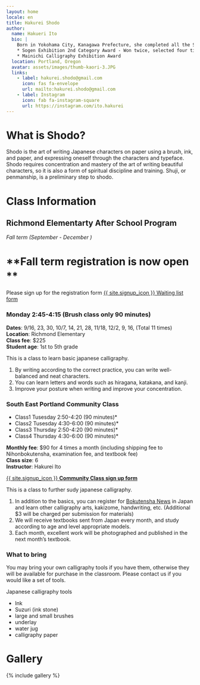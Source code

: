 ```yaml
---
layout: home
locale: en
title: Hakurei Shodo
author:
  name: Hakueri Ito
  bio: |
    Born in Yokohama City, Kanagawa Prefecture, she completed all the Shodo courses in elementary and middle school. After moving to Portland, Oregon in 2011, she started learning calligraphy again, studying under master Daigo Sekko. Since 2020, she has studied under master Futo Suzuki, the representative of Bokutensha in Japan. She has been featured in many exhibitions and continues to learn to make further progress.
    * Sogen Exhibition 2nd Category Award - Won twice, selected four times
    * Mainichi Calligraphy Exhibition Award
  location: Portland, Oregon
  avatar: assets/images/thumb-kaori-3.JPG
  links:
    - label: hakurei.shodo@gmail.com
      icon: fas fa-envelope
      url: mailto:hakurei.shodo@gmail.com
    - label: Instagram
      icon: fab fa-instagram-square
      url: https://instagram.com/ito.hakurei
---
```


# What is Shodo?
Shodo is the art of writing Japanese characters on paper using a brush, ink, and paper, and expressing oneself through the characters and typeface. Shodo requires concentration and mastery of the art of writing beautiful characters, so it is also a form of spiritual discipline and training. Shuji, or penmanship, is a preliminary step to shodo.

# Class Information

## Richmond Elementarty After School Program
*Fall term (September - December )*  

# **Fall term registration is now open **  　
Please sign up for the registration form [{{ site.signup_icon }} Waiting list form](https://docs.google.com/forms/d/1m9Asc5tfKCkMtscqlSD7JfYN6GXaJ1crfabXgyyfQMs/edit#response=ACYDBNj_N8lUHBlhOI8-LJxs3nCb10TWffFelpTB9-3wRgWsqNxskaUNImw3aJxOKw_K8K0)  

### Monday 2:45-4:15 (Brush class only 90 minutes)   
**Dates**:   9/16, 23, 30, 10/7, 14, 21, 28, 11/18, 12/2, 9, 16, (Total 11 times)  
**Location**: Richmond Elementary  
**Class fee**: $225  
**Student age**: 1st to 5th grade  
 


This is a class to learn basic japanese calligraphy.

1. By writing according to the correct practice, you can write well-balanced and neat characters.
1. You can learn letters and words such as hiragana, katakana, and kanji.
1. Improve your posture when writing and improve your concentration.

### South East Portland Community Class
* Class1 Tusesday 2:50-4:20 (90 minutes)*  
* Class2 Tusesday 4:30-6:00 (90 minutes)* 
* Class3 Thursday 2:50-4:20 (90 minutes)* 
* Class4 Thursday 4:30-6:00 (90 minutes)*  

**Monthly fee**: $90 for 4 times a month (including shipping fee to Nihonbokutensha, examination fee, and textbook fee)  
**Class size**: 6  
**Instructor**: Hakurei Ito

[{{ site.signup_icon }} **Community Class sign up form**](https://docs.google.com/forms/d/e/1FAIpQLScurAdwcBXua-8XVPtv0IQVKDor9nW6C7T8IkEdIVvplwct5w/viewform?usp=sf_link)

This is a class to further sudy japanese calligraphy.

1. In addition to the basics, you can register for [Bokutensha News](https://bokutensha.com) in Japan and learn other calligraphy arts, kakizome, handwriting, etc. (Additional $3 will be charged per submission for materials)
1. We will receive textbooks sent from Japan every month, and study according to age and level appropriate models.
1. Each month, excellent work will be photographed and published in the next month’s textbook.

### What to bring
You may bring your own calligraphy tools if you have them, otherwise they will be available for purchase in the classroom. Please contact us if you would like a set of tools.

Japanese calligraphy tools
* Ink
* Suzuri (ink stone)
* large and small brushes
* underlay
* water jug
* calligraphy paper


# Gallery

{% include gallery %}
